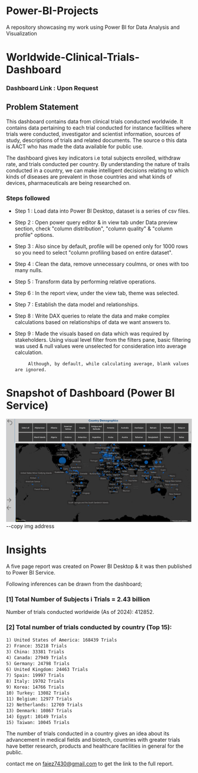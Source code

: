 # Power-BI-Projects
A repository showcasing my work using Power BI for Data Analysis and Visualization



# Worldwide-Clinical-Trials-Dashboard

### Dashboard Link : Upon Request

## Problem Statement

This dashboard contains data from clinical trials conducted worldwide. It contains data pertaining to each trial conducted for instance facilities where trials were conducted, investigator and scientist information, sources of study, descriptions of trials and related documents. The source o this data is AACT who has made the data available for public use.

The dashboard gives key indicators i.e total subjects enrolled, withdraw rate, and trials conducted per country. By understanding the nature of trails conducted in a country, we can make intelligent decisions relating to which kinds of diseases are prevalent in those countries and what kinds of devices, pharmaceuticals are being researched on.


### Steps followed 

- Step 1 : Load data into Power BI Desktop, dataset is a series of csv files.
- Step 2 : Open power query editor & in view tab under Data preview section, check "column distribution", "column quality" & "column profile" options.
- Step 3 : Also since by default, profile will be opened only for 1000 rows so you need to select "column profiling based on entire dataset".
- Step 4 : Clean the data, remove unnecessary coulmns, or ones with too many nulls.
- Step 5 : Transform data by performing relative operations.
- Step 6 : In the report view, under the view tab, theme was selected.
- Step 7 : Establish the data model and relationships.
- Step 8 : Write DAX queries to relate the data and make complex calculations based on relationships of data we want answers to.
- Step 9 : Made the visuals based on data which was required by stakeholders.
           Using visual level filter from the filters pane, basic filtering was used & null values were unselected for consideration into average calculation.
           
           Although, by default, while calculating average, blank values are ignored.

# Snapshot of Dashboard (Power BI Service)

![trial_country_demographics](https://github.com/Fai3Z/Power-BI-Projects/blob/main/trial_country_demographics.png?raw=true) --copy img address


# Insights

A five page report was created on Power BI Desktop & it was then published to Power BI Service.

Following inferences can be drawn from the dashboard;

### [1] Total Number of Subjects i Trials = 2.43 billion

   Number of trials conducted worldwide (As of 2024): 412852.
           
### [2] Total number of trials conducted by country (Top 15):

    1) United States of America: 168439 Trials
    2) France: 35218 Trials
    3) China: 33381 Trials
    4) Canada: 27949 Trials
    5) Germany: 24798 Trials
    6) United Kingdom: 24463 Trials
    7) Spain: 19997 Trials
    8) Italy: 19702 Trials
    9) Korea: 14766 Trials
    10) Turkey: 13082 Trials
    11) Belgium: 12977 Trials
    12) Netherlands: 12769 Trials
    13) Denmark: 10867 Trials
    14) Egypt: 10149 Trials
    15) Taiwan: 10045 Trials
  
  The number of trials conducted in a country gives an idea about its advancement in medical fields and biotech, countries with greater trials have better research, products and healthcare facilities in general for the public.
  
contact me on faiez7430@gmail.com to get the link to the full report. 
